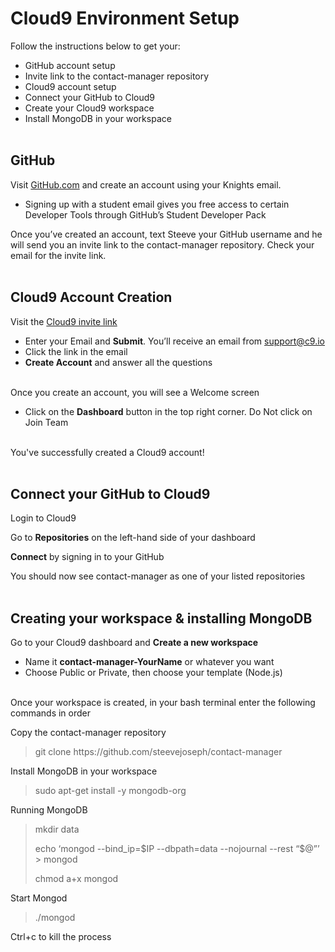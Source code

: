 

<h1 id="cloud9-environment-setup">Cloud9 Environment Setup</h1>
<p>Follow the instructions below to get your:</p>
<ul>
<li>GitHub account setup</li>
<li>Invite link to the contact-manager repository</li>
<li>Cloud9 account setup</li>
<li>Connect your GitHub to Cloud9</li>
<li>Create your Cloud9 workspace</li>
<li>Install MongoDB in your workspace<br>
<br></li>
</ul>
<h2 id="github">GitHub</h2>
<p>Visit <a href="http://GitHub.com">GitHub.com</a> and create an account using your Knights email.</p>
<ul>
<li>Signing up with a student email gives you free access to certain Developer Tools through GitHub’s Student Developer Pack</li>
</ul>
<p>Once you’ve created an account, text Steeve your GitHub username and he will send you an invite link to the contact-manager repository. Check your email for the invite link.<br>
<br></p>
<h2 id="cloud9-account-creation">Cloud9 Account Creation</h2>
<p>Visit the <a href="https://wdb-c9-invite.herokuapp.com/">Cloud9 invite link</a></p>
<ul>
<li>Enter your Email and <strong>Submit</strong>. You’ll receive an email from <a href="mailto:support@c9.io">support@c9.io</a></li>
<li>Click the link in the email</li>
<li><strong>Create Account</strong> and answer all the questions<br>
<br></li>
</ul>
<p>Once you create an account, you will see a Welcome screen</p>
<ul>
<li>Click on the <strong>Dashboard</strong>  button in the top right corner. Do Not click on Join Team</li>
</ul>
<br>
You've successfully created a Cloud9 account! 
<br>
<br>
<h2 id="connect-your-github-to-cloud9">Connect your GitHub to Cloud9</h2>
<p>Login to Cloud9</p>
<p>Go to <strong>Repositories</strong> on the left-hand side of your dashboard</p>
<p><strong>Connect</strong> by signing in to your GitHub</p>
<p>You should now see contact-manager as one of your listed repositories<br>
<br></p>
<h2 id="creating-your-workspace--installing-mongodb">Creating your workspace &amp; installing MongoDB</h2>
<p>Go to your Cloud9 dashboard and <strong>Create a new workspace</strong></p>
<ul>
<li>Name it <strong>contact-manager-YourName</strong> or whatever you want</li>
<li>Choose Public or Private, then choose your template (Node.js)<br>
<br></li>
</ul>
<p>Once your workspace is created, in your bash terminal enter the following commands in order</p>
<p>Copy the contact-manager repository</p>
<blockquote>
<p>git clone h<span>ttps://github.com/steevejoseph/contact-manager</span></p>
</blockquote>
<p>Install MongoDB in your workspace</p>
<blockquote>
<p>sudo apt-get install -y mongodb-org</p>
</blockquote>
<p>Running  MongoDB</p>
<blockquote>
<p>mkdir data</p>
<p>echo ‘mongod --bind_ip=$IP --dbpath=data --nojournal --rest “$@”’ &gt; mongod</p>
<p>chmod a+x mongod</p>
</blockquote>
<p>Start Mongod</p>
<blockquote>
<p>./mongod</p>
</blockquote>
<p>Ctrl+c to kill the process</p>

